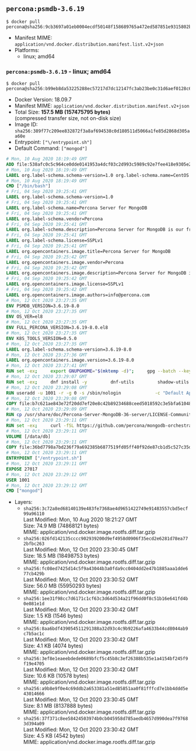 ## `percona:psmdb-3.6.19`

```console
$ docker pull percona@sha256:9cb3697a01eb0004ecdf50148f158689765a472ed587851e9315802ba12ad6cc
```

-	Manifest MIME: `application/vnd.docker.distribution.manifest.list.v2+json`
-	Platforms:
	-	linux; amd64

### `percona:psmdb-3.6.19` - linux; amd64

```console
$ docker pull percona@sha256:b99eb8da53225288ec57217d7dc12147fc3ab23be0c31d6aef0128c6aefb2357
```

-	Docker Version: 18.09.7
-	Manifest MIME: `application/vnd.docker.distribution.manifest.v2+json`
-	Total Size: **157.5 MB (157475795 bytes)**  
	(compressed transfer size, not on-disk size)
-	Image ID: `sha256:389f77c209ee832872f3a8af694538c0d180511d5066a1fe85d2868d305aa60e`
-	Entrypoint: `["\/entrypoint.sh"]`
-	Default Command: `["mongod"]`

```dockerfile
# Mon, 10 Aug 2020 18:19:49 GMT
ADD file:538afc0c5c964ce0dde0141953a4dcf03c2d993c5989c92e7fee418e9305e2a3 in / 
# Mon, 10 Aug 2020 18:19:49 GMT
LABEL org.label-schema.schema-version=1.0 org.label-schema.name=CentOS Base Image org.label-schema.vendor=CentOS org.label-schema.license=GPLv2 org.label-schema.build-date=20200809
# Mon, 10 Aug 2020 18:19:49 GMT
CMD ["/bin/bash"]
# Fri, 04 Sep 2020 19:25:41 GMT
LABEL org.label-schema.schema-version=1.0
# Fri, 04 Sep 2020 19:25:41 GMT
LABEL org.label-schema.name=Percona Server for MongoDB
# Fri, 04 Sep 2020 19:25:41 GMT
LABEL org.label-schema.vendor=Percona
# Fri, 04 Sep 2020 19:25:41 GMT
LABEL org.label-schema.description=Percona Server for MongoDB is our free and open-source drop-in replacement for MongoDB Community Edition. It offers all the features and benefits of MongoDB Community Edition, plus additional enterprise-grade functionality.
# Fri, 04 Sep 2020 19:25:41 GMT
LABEL org.label-schema.license=SSPLv1
# Fri, 04 Sep 2020 19:25:41 GMT
LABEL org.opencontainers.image.title=Percona Server for MongoDB
# Fri, 04 Sep 2020 19:25:42 GMT
LABEL org.opencontainers.image.vendor=Percona
# Fri, 04 Sep 2020 19:25:42 GMT
LABEL org.opencontainers.image.description=Percona Server for MongoDB is our free and open-source drop-in replacement for MongoDB Community Edition. It offers all the features and benefits of MongoDB Community Edition, plus additional enterprise-grade functionality.
# Fri, 04 Sep 2020 19:25:42 GMT
LABEL org.opencontainers.image.license=SSPLv1
# Fri, 04 Sep 2020 19:25:42 GMT
LABEL org.opencontainers.image.authors=info@percona.com
# Mon, 12 Oct 2020 23:27:35 GMT
ENV PSMDB_VERSION=3.6.19-8.0
# Mon, 12 Oct 2020 23:27:35 GMT
ENV OS_VER=el8
# Mon, 12 Oct 2020 23:27:35 GMT
ENV FULL_PERCONA_VERSION=3.6.19-8.0.el8
# Mon, 12 Oct 2020 23:27:35 GMT
ENV K8S_TOOLS_VERSION=0.5.0
# Mon, 12 Oct 2020 23:27:35 GMT
LABEL org.label-schema.schema-version=3.6.19-8.0
# Mon, 12 Oct 2020 23:27:36 GMT
LABEL org.opencontainers.image.version=3.6.19-8.0
# Mon, 12 Oct 2020 23:27:41 GMT
RUN set -ex;     export GNUPGHOME="$(mktemp -d)";     gpg --batch --keyserver ha.pool.sks-keyservers.net --recv-keys 430BDF5C56E7C94E848EE60C1C4CBDCDCD2EFD2A 99DB70FAE1D7CE227FB6488205B555B38483C65D;     gpg --batch --export --armor 430BDF5C56E7C94E848EE60C1C4CBDCDCD2EFD2A > ${GNUPGHOME}/RPM-GPG-KEY-Percona;     gpg --batch --export --armor 99DB70FAE1D7CE227FB6488205B555B38483C65D > ${GNUPGHOME}/RPM-GPG-KEY-centosofficial;     rpmkeys --import ${GNUPGHOME}/RPM-GPG-KEY-Percona ${GNUPGHOME}/RPM-GPG-KEY-centosofficial;     curl -Lf -o /tmp/percona-release.rpm https://repo.percona.com/yum/percona-release-latest.noarch.rpm;     rpmkeys --checksig /tmp/percona-release.rpm;     dnf install -y /tmp/percona-release.rpm;     rm -rf "$GNUPGHOME" /tmp/percona-release.rpm;     rpm --import /etc/pki/rpm-gpg/PERCONA-PACKAGING-KEY
# Mon, 12 Oct 2020 23:29:07 GMT
RUN set -ex;     dnf install -y         dnf-utils         shadow-utils         curl         procps-ng         jq         oniguruma         Percona-Server-MongoDB-36-shell-${FULL_PERCONA_VERSION}         Percona-Server-MongoDB-36-mongos-${FULL_PERCONA_VERSION};         repoquery -a --location             policycoreutils                 | xargs curl -Lf -o /tmp/policycoreutils.rpm;         repoquery -a --location             Percona-Server-MongoDB-36-server-${FULL_PERCONA_VERSION}                 | xargs curl -Lf -o /tmp/Percona-Server-MongoDB-36-server-${FULL_PERCONA_VERSION}.rpm;         rpm -iv /tmp/policycoreutils.rpm /tmp/Percona-Server-MongoDB-36-server-${FULL_PERCONA_VERSION}.rpm --nodeps;                 rm -rf /tmp/policycoreutils.rpm /tmp/Percona-Server-MongoDB-36-server-${FULL_PERCONA_VERSION}.rpm;         dnf remove -y dnf-utils;         dnf clean all;         rm -rf /var/cache/dnf /data/db && mkdir -p /data/db;         chown -R 1001:0 /data/db
# Mon, 12 Oct 2020 23:29:08 GMT
RUN useradd -u 1001 -r -g 0 -s /sbin/nologin             -c "Default Application User" mongodb
# Mon, 12 Oct 2020 23:29:08 GMT
COPY file:b7c621ae843e72f20dd7ef20e8c42b89234688ceed5018592c3e5bfa61048aad in /licenses/LICENSE.Dockerfile 
# Mon, 12 Oct 2020 23:29:09 GMT
RUN cp /usr/share/doc/Percona-Server-MongoDB-36-server/LICENSE-Community.txt /licenses/LICENSE.Percona-Server-for-MongoDB
# Mon, 12 Oct 2020 23:29:11 GMT
RUN set -ex;     curl -fSL https://github.com/percona/mongodb-orchestration-tools/releases/download/${K8S_TOOLS_VERSION}/k8s-mongodb-initiator -o /usr/local/bin/k8s-mongodb-initiator;     curl -fSL  https://github.com/percona/mongodb-orchestration-tools/releases/download/${K8S_TOOLS_VERSION}/mongodb-healthcheck -o /usr/local/bin/mongodb-healthcheck;     curl -fSL  https://github.com/percona/mongodb-orchestration-tools/releases/download/${K8S_TOOLS_VERSION}/SHA256SUMS -o /tmp/SHA256SUMS;     echo "$(grep 'k8s-mongodb-initiator' /tmp/SHA256SUMS | awk '{print $1}')" /usr/local/bin/k8s-mongodb-initiator | sha256sum -c -;     echo "$(grep 'mongodb-healthcheck' /tmp/SHA256SUMS   | awk '{print $1}')" /usr/local/bin/mongodb-healthcheck   | sha256sum -c -;     rm -f /tmp/SHA256SUMS;         chmod 0755 /usr/local/bin/k8s-mongodb-initiator /usr/local/bin/mongodb-healthcheck
# Mon, 12 Oct 2020 23:29:11 GMT
VOLUME [/data/db]
# Mon, 12 Oct 2020 23:29:11 GMT
COPY file:36bd7798a7bd236f79a692385b6877519fd05ff40f92de87cb1d5c527c35d799 in /entrypoint.sh 
# Mon, 12 Oct 2020 23:29:11 GMT
ENTRYPOINT ["/entrypoint.sh"]
# Mon, 12 Oct 2020 23:29:11 GMT
EXPOSE 27017
# Mon, 12 Oct 2020 23:29:12 GMT
USER 1001
# Mon, 12 Oct 2020 23:29:12 GMT
CMD ["mongod"]
```

-	Layers:
	-	`sha256:3c72a8ed68140139e483fe7368ae4d9651422749e91483557cbd5ecf99a96110`  
		Last Modified: Mon, 10 Aug 2020 18:21:27 GMT  
		Size: 74.9 MB (74868121 bytes)  
		MIME: application/vnd.docker.image.rootfs.diff.tar.gzip
	-	`sha256:026fd142135cccc902939200d9ef4958d0906f35ecd2e6281d78ea772bfbc263`  
		Last Modified: Mon, 12 Oct 2020 23:30:45 GMT  
		Size: 18.5 MB (18498753 bytes)  
		MIME: application/vnd.docker.image.rootfs.diff.tar.gzip
	-	`sha256:fc08ed7425d14c5f9a43044b3a0fda9cc0404dd2e47b1885aaa1dde677cb429b`  
		Last Modified: Mon, 12 Oct 2020 23:30:52 GMT  
		Size: 56.0 MB (55950293 bytes)  
		MIME: application/vnd.docker.image.rootfs.diff.tar.gzip
	-	`sha256:1ee31f98cc7d6171c1cf63c3d64d534a21f96dd0f8c51b16e641fd4b0e081e1d`  
		Last Modified: Mon, 12 Oct 2020 23:30:42 GMT  
		Size: 1.5 KB (1546 bytes)  
		MIME: application/vnd.docker.image.rootfs.diff.tar.gzip
	-	`sha256:8aa6bdf439054511291388a32d93c4c9b9226afa4633b44cd8044ab9c7b5ac1c`  
		Last Modified: Mon, 12 Oct 2020 23:30:42 GMT  
		Size: 4.1 KB (4074 bytes)  
		MIME: application/vnd.docker.image.rootfs.diff.tar.gzip
	-	`sha256:3ef8e1eaeebdede0689bfcf5c45b8c3ef26388b535e1a4154bf245f9f19e4705`  
		Last Modified: Mon, 12 Oct 2020 23:30:42 GMT  
		Size: 10.6 KB (10578 bytes)  
		MIME: application/vnd.docker.image.rootfs.diff.tar.gzip
	-	`sha256:a9b8e9f0e4c69ddb2a653381a51ed85851aa0f81fffcd7e1bb4ddd5e43014666`  
		Last Modified: Mon, 12 Oct 2020 23:30:45 GMT  
		Size: 8.1 MB (8137888 bytes)  
		MIME: application/vnd.docker.image.rootfs.diff.tar.gzip
	-	`sha256:37f371c8ee58424503974b0cb045958d785aedb4657d990dea7f97683d394a09`  
		Last Modified: Mon, 12 Oct 2020 23:30:42 GMT  
		Size: 4.5 KB (4542 bytes)  
		MIME: application/vnd.docker.image.rootfs.diff.tar.gzip
